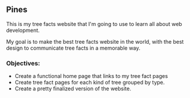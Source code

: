 ## Pines

This is my tree facts website that I'm going to use to learn all about web development.

My goal is to make the best tree facts website in the world, with the best design to communicate tree facts in a memorable way.

### Objectives:
* Create a functional home page that links to my tree fact pages
* Create tree fact pages for each kind of tree grouped by type.
* Create a pretty finalized version of the website.
